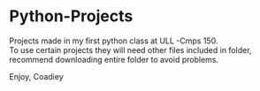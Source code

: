 # Python-Projects
Projects made in my first python class at ULL -Cmps 150.  
To use certain projects they will need other files included in folder, recommend downloading entire folder to avoid problems. 

Enjoy,
Coadiey
